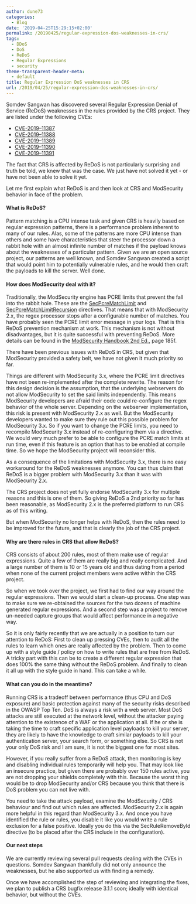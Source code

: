 ```yaml
---
author: dune73
categories:
  - Blog
date: '2019-04-25T15:29:15+02:00'
permalink: /20190425/regular-expression-dos-weaknesses-in-crs/
tags:
  - DDoS
  - DoS
  - ReDoS
  - Regular Expressions
  - security
theme-transparent-header-meta:
  - default
title: Regular Expression DoS weaknesses in CRS
url: /2019/04/25/regular-expression-dos-weaknesses-in-crs/
---
```



Somdev Sangwan has discovered several Regular Expression Denial of Service (ReDoS) weaknesses in the rules provided by the CRS project. They are listed under the following CVEs:

- [CVE-2019–11387](https://cve.mitre.org/cgi-bin/cvename.cgi?name=CVE-2019-11387)
- [CVE-2019–11388](https://nvd.nist.gov/vuln/detail/CVE-2019-11388)
- [CVE-2019–11389](https://nvd.nist.gov/vuln/detail/CVE-2019-11389)
- [CVE-2019–11390](https://cve.mitre.org/cgi-bin/cvename.cgi?name=CVE-2019-11390)
- [CVE-2019–11391](https://cve.mitre.org/cgi-bin/cvename.cgi?name=CVE-2019-11391)

The fact that CRS is affected by ReDoS is not particularly surprising and truth be told, we knew that was the case. We just have not solved it yet - or have not been able to solve it yet.

Let me first explain what ReDoS is and then look at CRS and ModSecurity behavior in face of the problem.

#### What is ReDoS?

Pattern matching is a CPU intense task and given CRS is heavily based on regular expression patterns, there is a performance problem inherent to many of our rules. Alas, some of the patterns are more CPU intense than others and some have characteristics that steer the processor down a rabbit hole with an almost infinite number of matches if the payload knows about the weaknesses of a particular pattern. Given we are an open source project, our patterns are well known, and Somdev Sangwan created a script that would point him to potentially vulnerable rules, and he would then craft the payloads to kill the server. Well done.

#### How does ModSecurity deal with it?

Traditionally, the ModSecurity engine has PCRE limits that prevent the fall into the rabbit hole. These are the [SecPcreMatchLimit](https://github.com/SpiderLabs/ModSecurity/wiki/Reference-Manual-(v2.x)#SecPcreMatchLimit) and [SecPcreMatchLimitRecursion](https://github.com/SpiderLabs/ModSecurity/wiki/Reference-Manual-(v2.x)#secpcrematchlimitrecursion) directives. That means that with ModSecurity 2.x, the regex processor stops after a configurable number of matches. You have probably seen the PCRE limit error message in your logs. That is this ReDoS prevention mechanism at work. This mechanism is not without disadvantages, but it is quite successful with preventing ReDoS. More details can be found in the [ModSecurity Handbook 2nd Ed.](https://www.feistyduck.com/books/modsecurity-handbook/), page 185f.

There have been previous issues with ReDoS in CRS, but given that ModSecurity provided a safety belt, we have not given it much priority so far.

Things are different with ModSecurity 3.x, where the PCRE limit directives have not been re-implemented after the complete rewrite. The reason for this design decision is the assumption, that the underlying webservers do not allow ModSecurity to set the said limits independently. This means ModSecurity developers are afraid their code could re-configure the regex behavior of the whole server. Depending on the webserver implementation, this risk is present with ModSecurity 2.x as well. But the ModSecurity developers wanted to make sure they rule out this possible problem for ModSecurity 3.x. So if you want to change the PCRE limits, you need to recompile ModSecurity 3.x instead of re-configuring them via a directive. We would very much prefer to be able to configure the PCRE match limits at run time, even if this feature is an option that has to be enabled at compile time. So we hope the ModSecurity project will reconsider this.

As a consequence of the limitations with ModSecurity 3.x, there is no easy workaround for the ReDoS weaknesses anymore. You can thus claim that ReDoS is a bigger problem with ModSecurity 3.x than it was with ModSecurity 2.x.

The CRS project does not yet fully endorse ModSecurity 3.x for multiple reasons and this is one of them. So giving ReDoS a 2nd priority so far has been reasonable, as ModSecurity 2.x is the preferred platform to run CRS as of this writing.

But when ModSecurity no longer helps with ReDoS, then the rules need to be improved for the future, and that is clearly the job of the CRS project.

#### Why are there rules in CRS that allow ReDoS?

CRS consists of about 200 rules, most of them make use of regular expressions. Quite a few of them are really big and really complicated. And a large number of them is 10 or 15 years old and thus dating from a period when none of the current project members were active within the CRS project.

So when we took over the project, we first had to find our way around the regular expressions. Then we would start a clean-up process. One step was to make sure we re-obtained the sources for the two dozens of machine generated regular expressions. And a second step was a project to remove un-needed capture groups that would affect performance in a negative way.

So it is only fairly recently that we are actually in a position to turn our attention to ReDoS: First to clean up pressing CVEs, then to audit all the rules to learn which ones are really affected by the problem. Then to come up with a style guide / policy on how to write rules that are free from ReDoS. A tricky part with this can be to create a different regular expression that does 100% the same thing without the ReDoS problem. And finally to clean it all up with the style guide in hand. This can take a while.

#### What can you do in the meantime?

Running CRS is a tradeoff between performance (thus CPU and DoS exposure) and basic protection against many of the security risks described in the OWASP Top Ten. DoS is always a risk with a web server. Most DoS attacks are still executed at the network level, without the attacker paying attention to the existence of a WAF or the application at all. If he or she is taking the time to craft specific application level payloads to kill your server, they are likely to have the knowledge to craft similar payloads to kill your authentication server, your search form, or something else. So CRS is not your only DoS risk and I am sure, it is not the biggest one for most sites.

However, if you really suffer from a ReDoS attack, then monitoring is key and disabling individual rules temporarily will help you. That may look like an insecure practice, but given there are probably over 150 rules active, you are not dropping your shields completely with this. Because the worst thing would be to drop ModSecurity and/or CRS because you think that there is DoS problem you can not live with.

You need to take the attack payload, examine the ModSecurity / CRS behaviour and find out which rules are affected. ModSecurity 2.x is again more helpful in this regard than ModSecurity 3.x. And once you have identified the rule or rules, you disable it like you would write a rule exclusion for a false positive. Ideally you do this via the SecRuleRemoveById directive (to be placed after the CRS include in the configuration).

#### Our next steps

We are currently reviewing several pull requests dealing with the CVEs in questions. Somdev Sangwan thankfully did not only announce the weaknesses, but he also supported us with finding a remedy.

Once we have accomplished the step of reviewing and integrating the fixes, we plan to publish a CRS bugfix release 3.1.1 soon; ideally with identical behavior, but without the CVEs.
